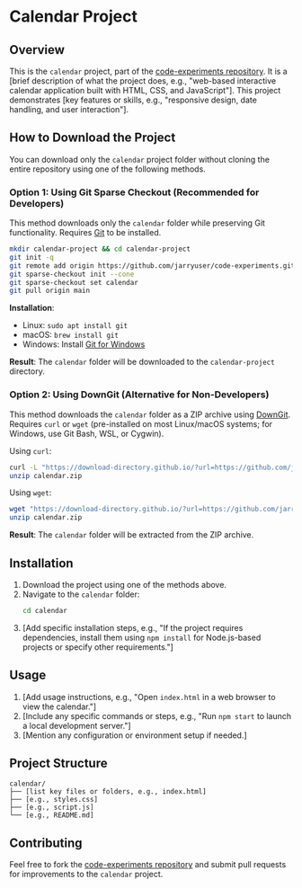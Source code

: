 # Calendar Project

## Overview
This is the `calendar` project, part of the [code-experiments repository](https://github.com/jarryuser/code-experiments). It is a [brief description of what the project does, e.g., "web-based interactive calendar application built with HTML, CSS, and JavaScript"]. This project demonstrates [key features or skills, e.g., "responsive design, date handling, and user interaction"].

## How to Download the Project
You can download only the `calendar` project folder without cloning the entire repository using one of the following methods.

### Option 1: Using Git Sparse Checkout (Recommended for Developers)
This method downloads only the `calendar` folder while preserving Git functionality. Requires [Git](https://git-scm.com/) to be installed.

```bash
mkdir calendar-project && cd calendar-project
git init -q
git remote add origin https://github.com/jarryuser/code-experiments.git
git sparse-checkout init --cone
git sparse-checkout set calendar
git pull origin main
```

**Installation**:
- Linux: `sudo apt install git`
- macOS: `brew install git`
- Windows: Install [Git for Windows](https://git-scm.com/download/win)

**Result**: The `calendar` folder will be downloaded to the `calendar-project` directory.

### Option 2: Using DownGit (Alternative for Non-Developers)
This method downloads the `calendar` folder as a ZIP archive using [DownGit](https://minhask.github.io/DownGit/). Requires `curl` or `wget` (pre-installed on most Linux/macOS systems; for Windows, use Git Bash, WSL, or Cygwin).

Using `curl`:
```bash
curl -L "https://download-directory.github.io/?url=https://github.com/jarryuser/code-experiments/tree/main/calendar" -o calendar.zip
unzip calendar.zip
```

Using `wget`:
```bash
wget "https://download-directory.github.io/?url=https://github.com/jarryuser/code-experiments/tree/main/calendar" -O calendar.zip
unzip calendar.zip
```

**Result**: The `calendar` folder will be extracted from the ZIP archive.

## Installation
1. Download the project using one of the methods above.
2. Navigate to the `calendar` folder:
   ```bash
   cd calendar
   ```
3. [Add specific installation steps, e.g., "If the project requires dependencies, install them using `npm install` for Node.js-based projects or specify other requirements."]

## Usage
1. [Add usage instructions, e.g., "Open `index.html` in a web browser to view the calendar."]
2. [Include any specific commands or steps, e.g., "Run `npm start` to launch a local development server."]
3. [Mention any configuration or environment setup if needed.]

## Project Structure
```
calendar/
├── [list key files or folders, e.g., index.html]
├── [e.g., styles.css]
├── [e.g., script.js]
└── [e.g., README.md]
```

## Contributing
Feel free to fork the [code-experiments repository](https://github.com/jarryuser/code-experiments) and submit pull requests for improvements to the `calendar` project.
